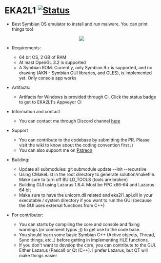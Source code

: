 # EKA2L1 [![Status](https://ci.appveyor.com/api/projects/status/hnm73527hkrfrffm/branch/master?svg=true)](https://ci.appveyor.com/project/bentokun/eka2l1-mjiuq)
- Best Symbian OS emulator to install and run malware. You can print things too!

<p align="center">
<img src="https://raw.githubusercontent.com/bentokun/EKA2L1/master/screenshots/result.png">
</p>

- Requirements:
    * 64 bit OS, 2 GB of RAM
    * At least OpenGL 3.2 is supported
    * A Symbian ROM. Currently, only Symbian 9.x is supported, and no drawing (AKN - Symbian GUI libraries, and GLES), is implemented yet.
 Only console app works
    
- Artifacts:
    * Artifacts for Windows is provided through CI. Click the status badge to get to EKA2L1's Appveyor CI
    
- Information and contact
    * You can contact me through Discord channel [here](https://discord.gg/5Bm5SJ9)
    
- Support
    * You can contribute to the codebase by submitting the PR. Please visit the wiki to know about the coding convention first ;)
    * You can also support me on [Patreon](https://www.patreon.com/fewdspuck)

- Building:
    * Update all submodules: git submodule update --init --recursive
    * Using CMakeList in the root directory to generate solution/makefile. Make sure to turn off BUILD_TOOLS (tools are broken)
    * Building GUI using Lazarus 1.8.4. Must be FPC x86-64 and Lazarus 64 bit
    * Make sure to have the unicorn.dll related and eka2l1_api.dll in your executable / system directory if you want to run the GUI (because the GUI uses external functions from C++)

- For contributor:
   * You can starts by compiling the core and console and fixing warnings (or comment typos ;)) to get use to the code base.
   * You should learn some basic Symbian C++ (Active objects, Thread, Sync things, etc..) before getting in implementing HLE functions.
   * If you don't want to develop the core, you can contribute to the GUI. Either Lazarus (Pascal) or Qt (C++). I prefer Lazarus, but QT
 will make things easier
